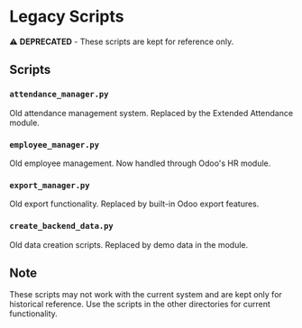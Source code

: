 # Legacy Scripts

⚠️ **DEPRECATED** - These scripts are kept for reference only.

## Scripts

### `attendance_manager.py`
Old attendance management system. Replaced by the Extended Attendance module.

### `employee_manager.py`
Old employee management. Now handled through Odoo's HR module.

### `export_manager.py`
Old export functionality. Replaced by built-in Odoo export features.

### `create_backend_data.py`
Old data creation scripts. Replaced by demo data in the module.

## Note

These scripts may not work with the current system and are kept only for historical reference. Use the scripts in the other directories for current functionality.

